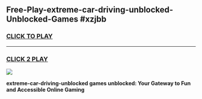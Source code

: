 
## Free-Play-extreme-car-driving-unblocked-Unblocked-Games #xzjbb
<h3>
<a href="https://news.freeplayer.one?title=extreme-car-driving-unblocked&ref=8M">CLICK TO PLAY</a></h3>
<hr>

<h3>
<a href="https://news.freeplayer.one?title=extreme-car-driving-unblocked&ref=8M">CLICK 2 PLAY</a>
  
</h3>

<a href="https://news.freeplayer.one?title=extreme-car-driving-unblocked&ref=8M"><img src="https://clearcache.store/games.png"></a>


**extreme-car-driving-unblocked games unblocked: Your Gateway to Fun and Accessible Online Gaming**
